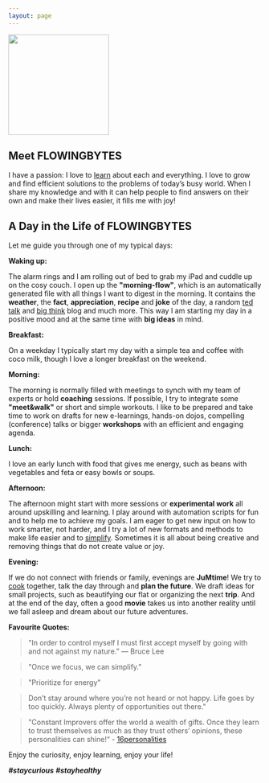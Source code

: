 ```yaml
---
layout: page
--- 
```


<img src="/assets/images/flowingbytes-q.jpeg" width="200" height="200">


## Meet FLOWINGBYTES
I have a passion: I love to [learn](/category/learn/) about each and everything. 
I love to grow and find efficient solutions to the problems of today’s busy world. 
When I share my knowledge and with it can help people to find answers on their own and make their lives easier, it fills me with joy!

## A Day in the Life of FLOWINGBYTES
Let me guide you through one of my typical days:

**Waking up:**

The alarm rings and I am rolling out of bed to grab my iPad and cuddle up on the cosy couch.
I open up the **"morning-flow"**, which is an automatically generated file with all things I want to digest in the morning. It contains the **weather**, the **fact**, **appreciation**, **recipe** and **joke** of the day, a random [ted talk](https://www.ted.com/) and [big think](https://bigthink.com/) blog and much more.
This way I am starting my day in a positive mood and at the same time with **big ideas** in mind.

**Breakfast:**

On a weekday I typically start my day with a simple tea and coffee with coco milk, though I love a longer breakfast on the weekend.

**Morning:**

The morning is normally filled with meetings to synch with my team of experts or hold **coaching** sessions. If possible, I try to integrate some **"meet&walk"** or short and simple workouts.
I like to be prepared and take time to work on drafts for new e-learnings, hands-on dojos, compelling (conference) talks or bigger **workshops** with an efficient and engaging agenda.

**Lunch:**

I love an early lunch with food that gives me energy, such as beans with vegetables and feta or easy bowls or soups.

**Afternoon:**

The afternoon might start with more sessions or **experimental work** all around upskilling and learning.
I play around with automation scripts for fun and to help me to achieve my goals.
I am eager to get new input on how to work smarter, not harder, and I try a lot of new formats and methods to make life easier and to [simplify](/category/simplify/).
Sometimes it is all about being creative and removing things that do not create value or joy.

**Evening:**

If we do not connect with friends or family, evenings are **JuMtime**! 
We try to [cook](/category/cook/) together, talk the day through and **plan the future**.
We draft ideas for small projects, such as beautifying our flat or organizing the next **trip**.
And at the end of the day, often a good **movie** takes us into another reality until we fall asleep and dream about our future adventures.

**Favourite Quotes:**
> "In order to control myself I must first accept myself by going with and not against my nature.” ― Bruce Lee

> "Once we focus, we can simplify."

> "Prioritize for energy"

> Don’t stay around where you’re not heard or not happy. Life goes by too quickly. Always plenty of opportunities out there."

> "Constant Improvers offer the world a wealth of gifts. Once they learn to trust themselves as much as they trust others’ opinions, these personalities can shine!“ - [16personalities](https://www.16personalities.com/infj-personality)

Enjoy the curiosity, enjoy learning, enjoy your life!

**_#staycurious_** **_#stayhealthy_**
